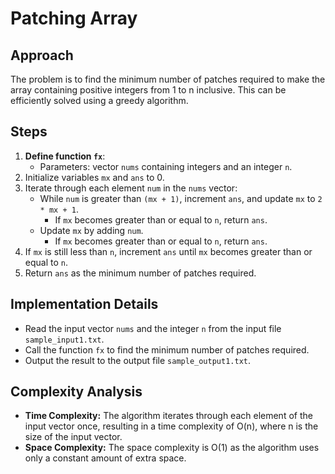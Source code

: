 # Patching Array

## Approach

The problem is to find the minimum number of patches required to make the array containing positive integers from 1 to n inclusive. This can be efficiently solved using a greedy algorithm.

## Steps

1. **Define function `fx`**:
   - Parameters: vector `nums` containing integers and an integer `n`.
2. Initialize variables `mx` and `ans` to 0.
3. Iterate through each element `num` in the `nums` vector:
   - While `num` is greater than `(mx + 1)`, increment `ans`, and update `mx` to `2 * mx + 1`.
     - If `mx` becomes greater than or equal to `n`, return `ans`.
   - Update `mx` by adding `num`.
     - If `mx` becomes greater than or equal to `n`, return `ans`.
4. If `mx` is still less than `n`, increment `ans` until `mx` becomes greater than or equal to `n`.
5. Return `ans` as the minimum number of patches required.

## Implementation Details

- Read the input vector `nums` and the integer `n` from the input file `sample_input1.txt`.
- Call the function `fx` to find the minimum number of patches required.
- Output the result to the output file `sample_output1.txt`.


## Complexity Analysis

- **Time Complexity:** The algorithm iterates through each element of the input vector once, resulting in a time complexity of O(n), where n is the size of the input vector.
- **Space Complexity:** The space complexity is O(1) as the algorithm uses only a constant amount of extra space.